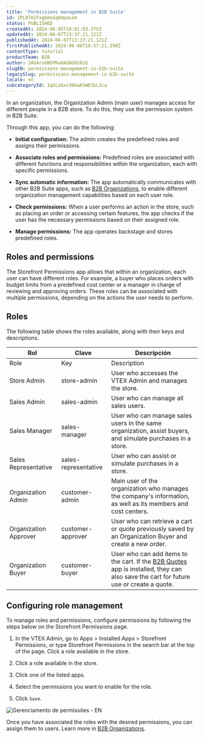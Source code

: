 ```yaml
---
title: 'Permissions management in B2B Suite'
id: 2PLR7mIFxgbmsGq84paLeA
status: PUBLISHED
createdAt: 2024-06-05T18:01:03.375Z
updatedAt: 2024-06-07T13:37:21.121Z
publishedAt: 2024-06-07T13:37:21.121Z
firstPublishedAt: 2024-06-06T10:57:21.290Z
contentType: tutorial
productTeam: B2B
author: 2AhArvGNSPKwUAd8GOz0iU
slugEN: permissions-management-in-b2b-suite
legacySlug: permissions-management-in-b2b-suite
locale: en
subcategoryId: 1qGLxbxcX8kwKSWESbLZca
---
```


In an organization, the Organization Admin (main user) manages access for different people in a B2B store. To do this, they use the permission system in B2B Suite.

Through this app, you can do the following:

- **Initial configuration:** The admin creates the predefined roles and assigns their permissions.

- **Associate roles and permissions:** Predefined roles are associated with different functions and responsibilities within the organization, each with specific permissions.

- **Sync automatic information:** The app automatically communicates with other B2B Suite apps, such as [B2B Organizations](https://developers.vtex.com/docs/apps/vtex.b2b-organizations), to enable different organization management capabilities based on each user role.

- **Check permissions:** When a user performs an action in the store, such as placing an order or accessing certain features, the app checks if the user has the necessary permissions based on their assigned role.

- **Manage permissions:** The app operates backstage and stores predefined roles.

## Roles and permissions

The Storefront Permissions app allows that within an organization, each user can have different roles. For example, a buyer who places orders with budget limits from a predefined cost center or a manager in charge of reviewing and approving orders. These roles can be associated with multiple permissions, depending on the actions the user needs to perform.

## Roles

The following table shows the roles available, along with their keys and descriptions.

| Rol                   | Clave                | Descripción                                                                                                                           |
|-----------------------|----------------------|---------------------------------------------------------------------------------------------------------------------------------------|
| Role                  | Key                  | Description                                                                                                                           |
| Store Admin           | store-admin          | User who accesses the VTEX Admin and manages the store.                                                                               |
| Sales Admin           | sales-admin          | User who can manage all sales users.                                                                                                  |
| Sales Manager         | sales-manager        | User who can manage sales users in the same organization, assist buyers, and simulate purchases in a store.                           |
| Sales Representative  | sales-representative | User who can assist or simulate purchases in a store.                                                                                 |
| Organization Admin    | customer-admin       | Main user of the organization who manages the company's information, as well as its members and cost centers.                         |
| Organization Approver | customer-approver    | User who can retrieve a cart or quote previously saved by an Organization Buyer and create a new order.                               |
| Organization Buyer    | customer-buyer       | User who can add items to the cart. If the [B2B Quotes](https://developers.vtex.com/docs/apps/vtex.b2b-quotes) app is installed, they can also save the cart for future use or create a quote. |

## Configuring role management

To manage roles and permissions, configure permissions by following the steps below on the Storefront Permissions page.

1. In the VTEX Admin, go to Apps > Installed Apps > Storefront Permissions, or type Storefront Permissions in the search bar at the top of the page.
Click a role available in the store.

2. Click a role available in the store.

3. Click one of the listed apps.

4. Select the permissions you want to enable for the role.

5. Click `Save`.

![Gerenciamento de permissões - EN](//images.ctfassets.net/alneenqid6w5/287qksSZ46sMPwg4CuXQ8F/8cab9bcae960a2f30d855789b065a0ee/Gerenciamento_de_permiss_es_-_EN.gif)

Once you have associated the roles with the desired permissions, you can assign them to users. Learn more in [B2B Organizations](https://developers.vtex.com/docs/guides/vtex-b2b-organizations#users).
